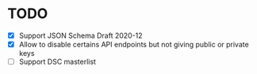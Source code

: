 # TODO

- [x] Support JSON Schema Draft 2020-12
- [x] Allow to disable certains API endpoints but not giving public or private keys
- [ ] Support DSC masterlist
